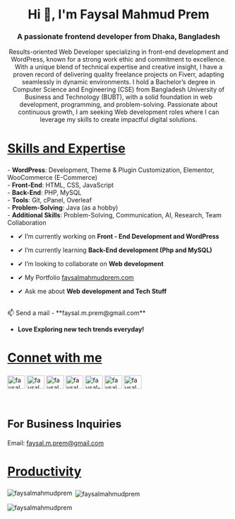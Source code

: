 <h1 align="center">Hi 👋, I'm Faysal Mahmud Prem</h1>
<h3 align="center">A passionate frontend developer from Dhaka, Bangladesh</h3>

<p align ="center"> Results-oriented Web Developer specializing in front-end development and WordPress, 
known for a strong work ethic and commitment to excellence. With a unique blend of 
technical expertise and creative insight, I have a proven record of delivering quality freelance 
projects on Fiverr, adapting seamlessly in dynamic environments. I hold a Bachelor’s degree 
in Computer Science and Engineering (CSE) from Bangladesh University of Business and 
Technology (BUBT), with a solid foundation in web development, programming, and 
problem-solving. Passionate about continuous growth, I am seeking Web development roles where I can 
leverage my skills to create impactful digital solutions. </p>

<h2 style="font-size: 28px; text-decoration: underline;">Skills and Expertise</h2>
<p>
  - <strong>WordPress</strong>: Development, Theme & Plugin Customization, Elementor, WooCommerce (E-Commerce)<br>
  - <strong>Front-End</strong>: HTML, CSS, JavaScript<br>
  - <strong>Back-End</strong>: PHP, MySQL<br>
  - <strong>Tools</strong>: Git, cPanel, Overleaf<br>
  - <strong>Problem-Solving</strong>: Java (as a hobby) ⁣<br>
  - <strong>Additional Skills</strong>: Problem-Solving, Communication, AI, Research, Team Collaboration
</p>


- ✔ I’m currently working on **Front - End Development and WordPress**
- ✔ I’m currently learning **Back-End development (Php and MySQL)**
- ✔ I’m looking to collaborate on **Web development**

- ✔ My Portfolio [faysalmahmudprem.com](faysalmahmudprem.com)
- ✔ Ask me about **Web development and Tech Stuff**
<br>
 📫 Send a mail - **faysal.m.prem@gmail.com**

 - **Love Exploring new tech trends everyday!**

<h2 style="font-size: 28px; text-decoration: underline;">Connet with me</h2>
<p align="left">
  <a href="https://fb.com/faysalmahmudprem.1" target="blank"><img align="center" src="https://raw.githubusercontent.com/rahuldkjain/github-profile-readme-generator/master/src/images/icons/Social/facebook.svg" alt="faysalmahmudprem.1" height="30" width="40" /></a>
  <a href="https://instagram.com/faysal_mahmud_prem" target="blank"><img align="center" src="https://raw.githubusercontent.com/rahuldkjain/github-profile-readme-generator/master/src/images/icons/Social/instagram.svg" alt="faysal_mahmud_prem" height="30" width="40" /></a>
  <a href="https://twitter.com/faysalmahmdprem" target="blank"><img align="center" src="https://raw.githubusercontent.com/rahuldkjain/github-profile-readme-generator/master/src/images/icons/Social/twitter.svg" alt="faysalmahmdprem" height="30" width="40" /></a>
  <a href="https://www.youtube.com/c/faysalmahmudprem" target="blank"><img align="center" src="https://raw.githubusercontent.com/rahuldkjain/github-profile-readme-generator/master/src/images/icons/Social/youtube.svg" alt="faysalmahmudprem" height="30" width="40" /></a>
  <a href="https://linkedin.com/in/faysal-mahmud-prem" target="blank"><img align="center" src="https://raw.githubusercontent.com/rahuldkjain/github-profile-readme-generator/master/src/images/icons/Social/linked-in-alt.svg" alt="faysal-mahmud-prem" height="30" width="40" /></a>
  <a href="https://www.behance.net/faysalmahmudprem" target="blank"><img align="center" src="https://raw.githubusercontent.com/rahuldkjain/github-profile-readme-generator/master/src/images/icons/Social/behance.svg" alt="faysalmahmudprem" height="30" width="40" /></a>
  <a href="https://dribbble.com/faysalmahmudprem" target="blank"><img align="center" src="https://raw.githubusercontent.com/rahuldkjain/github-profile-readme-generator/master/src/images/icons/Social/dribbble.svg" alt="faysalmahmudprem" height="30" width="40" /></a>
</p>
<br>

<h2 style="font-size: 24px;">For Business Inquiries</h2>
<p>Email: <a href="mailto:faysal.m.prem@gmail.com">faysal.m.prem@gmail.com</a></p>

<h2 style="font-size: 28px; text-decoration: underline;">Productivity</h2>

<p><img align="left" src="https://github-readme-stats.vercel.app/api/top-langs?username=faysalmahmudprem&show_icons=true&locale=en&layout=compact" alt="faysalmahmudprem" /></p>

<p>&nbsp;<img align="center" src="https://github-readme-stats.vercel.app/api?username=faysalmahmudprem&show_icons=true&locale=en" alt="faysalmahmudprem" /></p>

<p><img align="center" src="https://github-readme-streak-stats.herokuapp.com/?user=faysalmahmudprem&" alt="faysalmahmudprem" /></p>

